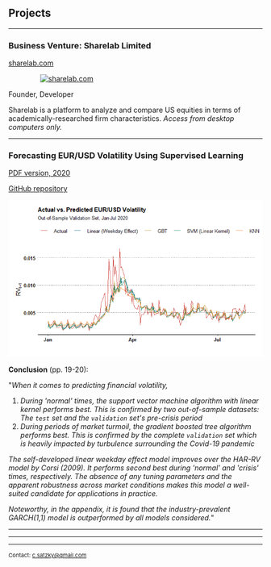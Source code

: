 ## Projects

---

### Business Venture: Sharelab Limited

<a href="https://pe.sharelab.com/" target="_blank">sharelab.com</a>
<style>
.center75 {
   display: block;
   margin-left: auto;
   margin-right: auto;
   width: 75%;
   }
</style>
<a href="https://pe.sharelab.com/" target="_blank">
<img src="https://sharelab.com/static/svg/sharelab_logo.svg" alt="sharelab.com" class="center75">
</a>
<!-- <img src="https://sharelab.com/static/svg/sharelab_logo.svg"/> -->

Founder, Developer

Sharelab is a platform to analyze and compare US equities in terms of academically-researched firm characteristics. _Access from desktop computers only._

---

### Forecasting EUR/USD Volatility Using Supervised Learning
[PDF version, 2020](https://github.com/csatzky/forecasting-realized-volatility-using-supervised-learning/raw/main/forecasting-realized-volatility.pdf)

[GitHub repository](https://github.com/csatzky/forecasting-realized-volatility-using-supervised-learning)

<img src="images/forecasting_eurusd_volatility_results_plot.png?raw=true"/>

**Conclusion** (pp. 19-20):

"_When it comes to predicting financial volatility,_

1. _During 'normal' times, the support vector machine algorithm with linear kernel performs best. This is confirmed by two out-of-sample datasets: The `test` set and the `validation` set's pre-crisis period_
2. _During periods of market turmoil, the gradient boosted tree algorithm performs best. This is confirmed by the complete `validation` set which is heavily impacted by turbulence surrounding the Covid-19 pandemic_

_The self-developed linear weekday effect model improves over the HAR-RV model by Corsi (2009). It performs second best during 'normal' and 'crisis' times, respectively. The absence of any tuning parameters and the apparent robustness across market conditions makes this model a well-suited candidate for applications in practice._

_Noteworthy, in the appendix, it is found that the industry-prevalent GARCH(1,1) model is outperformed by all models considered._"

---
<!-- [Project 3 Title](http://example.com/) -->
<!-- <img src="images/dummy_thumbnail.jpg?raw=true"/> -->

---

<!-- ### Miscellaneous Data Science Projects -->

<!--- [Project 1 Title](http://example.com/) -->
<!--- [Project 2 Title](http://example.com/) -->
<!--- [Project 3 Title](http://example.com/) -->
<!--- [Project 4 Title](http://example.com/) -->
<!--- [Project 5 Title](http://example.com/) -->

<!-- --- --->




---
<p style="font-size:11px">Contact: <a href="mailto:c.satzky@gmail.com">c.satzky@gmail.com</a></p>
